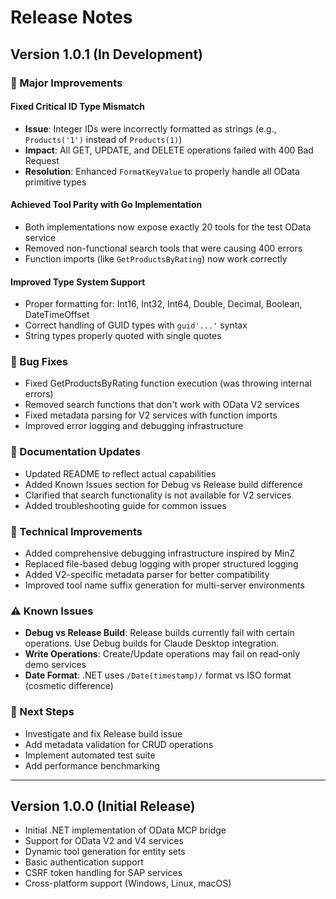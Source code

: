 # Release Notes

## Version 1.0.1 (In Development)

### 🎯 Major Improvements

#### Fixed Critical ID Type Mismatch
- **Issue**: Integer IDs were incorrectly formatted as strings (e.g., `Products('1')` instead of `Products(1)`)
- **Impact**: All GET, UPDATE, and DELETE operations failed with 400 Bad Request
- **Resolution**: Enhanced `FormatKeyValue` to properly handle all OData primitive types

#### Achieved Tool Parity with Go Implementation
- Both implementations now expose exactly 20 tools for the test OData service
- Removed non-functional search tools that were causing 400 errors
- Function imports (like `GetProductsByRating`) now work correctly

#### Improved Type System Support
- Proper formatting for: Int16, Int32, Int64, Double, Decimal, Boolean, DateTimeOffset
- Correct handling of GUID types with `guid'...'` syntax
- String types properly quoted with single quotes

### 🐛 Bug Fixes

- Fixed GetProductsByRating function execution (was throwing internal errors)
- Removed search functions that don't work with OData V2 services
- Fixed metadata parsing for V2 services with function imports
- Improved error logging and debugging infrastructure

### 📝 Documentation Updates

- Updated README to reflect actual capabilities
- Added Known Issues section for Debug vs Release build difference
- Clarified that search functionality is not available for V2 services
- Added troubleshooting guide for common issues

### 🔧 Technical Improvements

- Added comprehensive debugging infrastructure inspired by MinZ
- Replaced file-based debug logging with proper structured logging
- Added V2-specific metadata parser for better compatibility
- Improved tool name suffix generation for multi-server environments

### ⚠️ Known Issues

- **Debug vs Release Build**: Release builds currently fail with certain operations. Use Debug builds for Claude Desktop integration.
- **Write Operations**: Create/Update operations may fail on read-only demo services
- **Date Format**: .NET uses `/Date(timestamp)/` format vs ISO format (cosmetic difference)

### 🚀 Next Steps

- Investigate and fix Release build issue
- Add metadata validation for CRUD operations
- Implement automated test suite
- Add performance benchmarking

---

## Version 1.0.0 (Initial Release)

- Initial .NET implementation of OData MCP bridge
- Support for OData V2 and V4 services
- Dynamic tool generation for entity sets
- Basic authentication support
- CSRF token handling for SAP services
- Cross-platform support (Windows, Linux, macOS)
